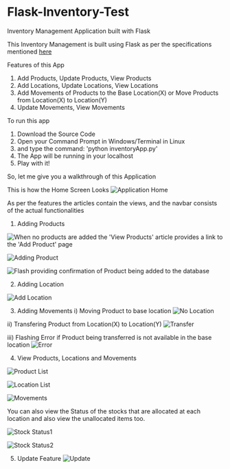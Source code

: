 # Flask-Inventory-Test
Inventory Management Application built with Flask

This Inventory Management is built using Flask as per the specifications mentioned [here](https://frappe.io/flask-test)

Features of this App
1) Add Products, Update Products, View Products
2) Add Locations, Update Locations, View Locations
3) Add Movements of Products to the Base Location(X) or Move Products from Location(X) to Location(Y)
4) Update Movements, View Movements

To run this app
1) Download the Source Code
2) Open your Command Prompt in Windows/Terminal in Linux
3) and type the command: 'python inventoryApp.py'
4) The App will be running in your localhost
5) Play with it!


So, let me give you a walkthrough of this Application

This is how the Home Screen Looks 
![Application Home](https://user-images.githubusercontent.com/31877827/109277123-e5943b80-783c-11eb-935d-77e54dc4fd3a.PNG)

As per the features the articles contain the views, and the navbar consists of the actual functionalities

1) Adding Products

![When no products are added the 'View Products' article provides a link to the 'Add Product' page](https://user-images.githubusercontent.com/31877827/109277503-6fdc9f80-783d-11eb-909b-6b7771de63f8.PNG)

![Adding Product](https://user-images.githubusercontent.com/31877827/109277548-7e2abb80-783d-11eb-9ac2-5a8c5966a70b.PNG)

![Flash providing confirmation of Product being added to the database](https://user-images.githubusercontent.com/31877827/109277752-bd590c80-783d-11eb-9466-b5fbac4d2944.PNG)

2) Adding Location

![Add Location](https://user-images.githubusercontent.com/31877827/109277918-f42f2280-783d-11eb-8238-6b7e82ea0ffd.PNG)

3) Adding Movements
i) Moving Product to base location
![No Location](https://user-images.githubusercontent.com/31877827/109278094-250f5780-783e-11eb-8e36-5ee34f8429f6.PNG)

ii) Transfering Product from Location(X) to Location(Y) 
![Transfer](https://user-images.githubusercontent.com/31877827/109278187-407a6280-783e-11eb-93a1-a37e0f64206e.PNG)

iii) Flashing Error if Product being transferred is not available in the base location
![Error](https://user-images.githubusercontent.com/31877827/109278298-6142b800-783e-11eb-99d5-4815fa33c303.PNG)

4) View Products, Locations and Movements

![Product List](https://user-images.githubusercontent.com/31877827/109278601-b4b50600-783e-11eb-9287-6133487a4094.PNG)

![Location List](https://user-images.githubusercontent.com/31877827/109278606-b5e63300-783e-11eb-916b-2bdb340830f1.PNG)

![Movements](https://user-images.githubusercontent.com/31877827/109278608-b5e63300-783e-11eb-8c04-350666b4b3ea.PNG)

You can also view the Status of the stocks that are allocated at each location and also view the unallocated items too.

![Stock Status1](https://user-images.githubusercontent.com/31877827/109278789-f3e35700-783e-11eb-81a1-c127eca46fa9.PNG)

![Stock Status2](https://user-images.githubusercontent.com/31877827/109278795-f5148400-783e-11eb-8d25-b2cddf9e876f.PNG)

5) Update Feature
![Update](https://user-images.githubusercontent.com/31877827/109278877-0e1d3500-783f-11eb-82ea-24cb350e099d.PNG)







